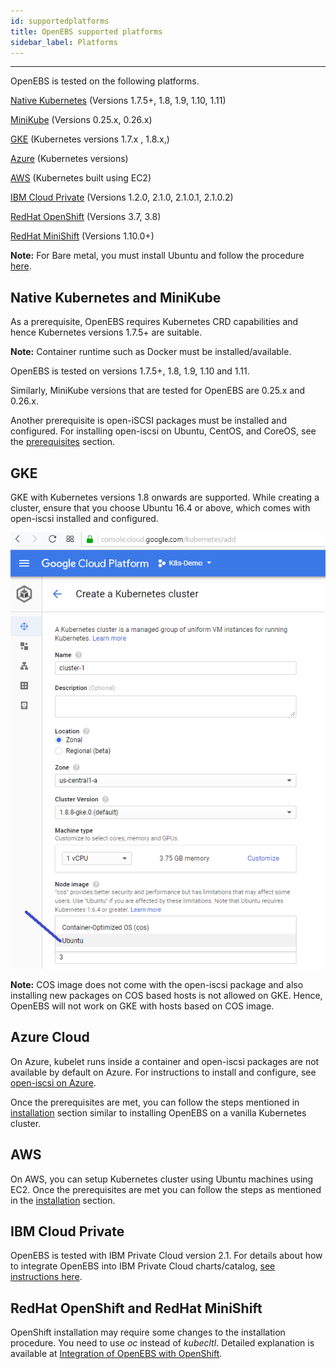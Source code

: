 ```yaml
---
id: supportedplatforms
title: OpenEBS supported platforms
sidebar_label: Platforms
---
```


------

OpenEBS is tested on the following platforms.

[Native Kubernetes](#NativeK8s) (Versions 1.7.5+, 1.8, 1.9, 1.10, 1.11)

[MiniKube](#MiniKube) (Versions 0.25.x, 0.26.x)

[GKE](#GKE) (Kubernetes versions 1.7.x , 1.8.x,)

[Azure](#Azure) (Kubernetes versions)

[AWS](#AWS) (Kubernetes built using EC2)

[IBM Cloud Private](#IBM) (Versions 1.2.0, 2.1.0, 2.1.0.1, 2.1.0.2)

[RedHat OpenShift](#OpenShift) (Versions 3.7, 3.8)

[RedHat MiniShift](#OpenShift) (Versions 1.10.0+)

**Note:** For Bare metal, you must install Ubuntu and follow the procedure [here](/docs/next/onpremise.html).

<a name="NativeK8s"></a>

<a name="MiniKube"></a>

## Native Kubernetes and MiniKube

As a prerequisite, OpenEBS requires Kubernetes CRD capabilities and hence Kubernetes versions 1.7.5+ are suitable.

**Note:** Container runtime such as Docker must be installed/available.

OpenEBS is tested on versions 1.7.5+, 1.8, 1.9, 1.10 and 1.11.

Similarly, MiniKube versions that are tested for OpenEBS are 0.25.x and 0.26.x.

Another prerequisite is open-iSCSI packages must be installed and configured. For installing open-iscsi on Ubuntu, CentOS, and CoreOS, see the [prerequisites](/docs/next/prerequisites.html#iSCSIConfig) section.

<a name="GKE"></a>

## GKE

GKE with Kubernetes versions 1.8 onwards are supported. While creating a cluster, ensure that you choose Ubuntu 16.4 or above, which comes with open-iscsi installed and configured.

![Ubuntu on GKE](/docs/assets/gke-ubuntu.png)

**Note:** COS image does not come with the open-iscsi package and also installing new packages on COS based hosts is not allowed on GKE. Hence, OpenEBS will not work on GKE with hosts based on COS image.

<a name="Azure"></a>

## Azure Cloud

On Azure, kubelet runs inside a container and open-iscsi packages are not available by default on Azure. For instructions to install and configure, see [open-iscsi on Azure](/docs/next/prerequisites.html).

Once the prerequisites are met, you can follow the steps mentioned in [installation](/docs/next/installation.html) section similar to installing OpenEBS on a vanilla Kubernetes cluster.

<a name="AWS"></a>

## AWS

On AWS, you can setup Kubernetes cluster using Ubuntu machines using EC2. Once the prerequisites are met you can follow the steps as mentioned in the [installation](/docs/next/installation.html) section.

<a name="IBM"></a>

## IBM Cloud Private

OpenEBS is tested with IBM Private Cloud version 2.1. For details about how to integrate OpenEBS into IBM Private Cloud charts/catalog, [see instructions here](/docs/next/ibmcloud.html).

<a name="OpenShift"></a>

## RedHat OpenShift and RedHat MiniShift

OpenShift installation may require some changes to the installation procedure.  You need to use *oc* instead of *kubecltl*.  Detailed explanation is available at [Integration of OpenEBS with OpenShift](/docs/next/openshift.html).


<!-- Hotjar Tracking Code for https://docs.openebs.io -->
<script>
   (function(h,o,t,j,a,r){
       h.hj=h.hj||function(){(h.hj.q=h.hj.q||[]).push(arguments)};
       h._hjSettings={hjid:785693,hjsv:6};
       a=o.getElementsByTagName('head')[0];
       r=o.createElement('script');r.async=1;
       r.src=t+h._hjSettings.hjid+j+h._hjSettings.hjsv;
       a.appendChild(r);
   })(window,document,'https://static.hotjar.com/c/hotjar-','.js?sv=');
</script>
